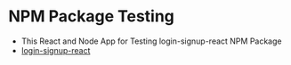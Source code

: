 # NPM Package Testing

- This React and Node App for Testing login-signup-react NPM Package
- [login-signup-react](https://www.npmjs.com/package/login-signup-react)